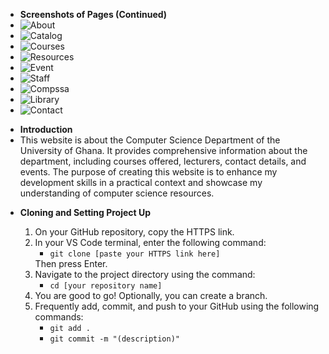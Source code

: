 <ul>
    <li><strong>Screenshots of Pages (Continued)</strong></li>
    <li><img src="CSD/CS-department about.png" alt="About"></li>
    <li><img src="CSD/CS-department catalog.png" alt="Catalog"></li>
    <li><img src="CSD/CS-Department courses.png" alt="Courses"></li>
    <li><img src="CSD/CS-Department resources.png" alt="Resources"></li>
    <li><img src="CSD/CS-department event.png" alt="Event"></li>
    <li><img src="CSD/CS-department staff.png" alt="Staff"></li>
    <li><img src="CSD/CS-department compssa.png" alt="Compssa"></li>
    <li><img src="CSD/CS-department library.png" alt="Library"></li>
    <li><img src="CSD/CS-department contact.png" alt="Contact"></li>
</ul>

<ul>
    <li><strong>Introduction</strong></li>
    <li>This website is about the Computer Science Department of the University of Ghana. It provides comprehensive information about the department, including courses offered, lecturers, contact details, and events. The purpose of creating this website is to enhance my development skills in a practical context and showcase my understanding of computer science resources.</li>
</ul>

<ul>
    <li><strong>Cloning and Setting Project Up</strong></li>
    <ol>
        <li>On your GitHub repository, copy the HTTPS link.</li>
        <li>In your VS Code terminal, enter the following command:
            <ul>
                <li><code>git clone [paste your HTTPS link here]</code></li>
            </ul>
            Then press Enter.
        </li>
        <li>Navigate to the project directory using the command:
            <ul>
                <li><code>cd [your repository name]</code></li>
            </ul>
        </li>
        <li>You are good to go! Optionally, you can create a branch.</li>
        <li>Frequently add, commit, and push to your GitHub using the following commands:
            <ul>
                <li><code>git add .</code></li>
                <li><code>git commit -m "(description)"</code></li>
            </ul>
        </li>
    </ol>
</ul>
